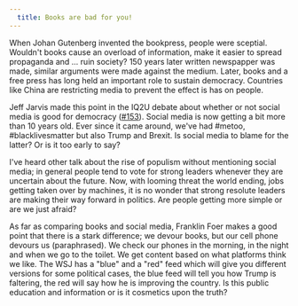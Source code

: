 ```yaml
---
  title: Books are bad for you!
---
```


When Johan Gutenberg invented the bookpress, people were sceptial. Wouldn't books cause an overload of information, make it easier to spread propaganda and ... ruin society?
150 years later written newspapper was made, similar arguments were made against the medium. Later, books and a free press has long held an important role to sustain democracy. Countries like China are restricting media to prevent the effect is has on people.

Jeff Jarvis made this point in the IQ2U debate about whether or not social media is good for democracy ([#153](https://player.fm/series/intelligence-squared-us-debates-2300998/ep-153-is-social-media-good-for-democracy)). Social media is now getting a bit more than 10 years old. Ever since it came around, we've had #metoo, #blacklivesmatter but also Trump and Brexit. Is social media to blame for the latter? Or is it too early to say? 

I've heard other talk about the rise of populism without mentioning social media; in general people tend to vote for strong leaders whenever they are uncertain about the future. Now, with looming threat the world ending, jobs getting taken over by machines, it is no wonder that strong resolute leaders are making their way forward in politics. Are people getting more simple or are we just afraid?

As far as comparing books and social media, Franklin Foer makes a good point that there is a stark difference; we devour books, but our cell phone devours us (paraphrased). We check our phones in the morning, in the night and when we go to the toilet. We get content based on what platforms think we like. The WSJ has a "blue" and a "red" feed which will give you different versions for some political cases, the blue feed will tell you how Trump is faltering, the red will say how he is improving the country. Is this public education and information or is it cosmetics upon the truth?
